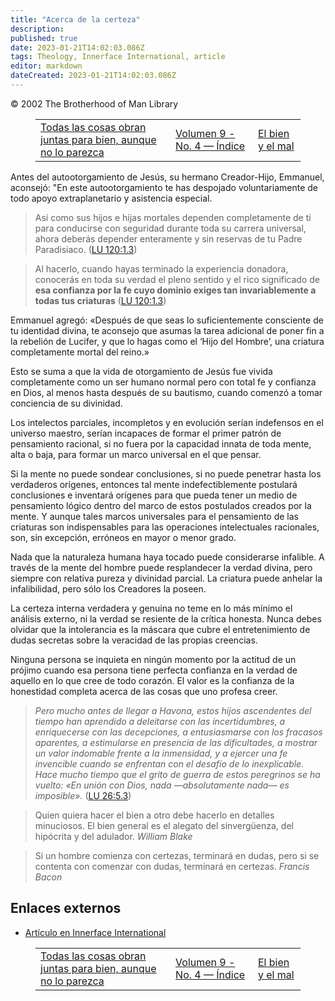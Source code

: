 ```yaml
---
title: "Acerca de la certeza"
description:
published: true
date: 2023-01-21T14:02:03.086Z
tags: Theology, Innerface International, article
editor: markdown
dateCreated: 2023-01-21T14:02:03.086Z
---
```


<p class="v-card v-sheet theme--light grey lighten-3 px-2">© 2002 The Brotherhood of Man Library</p>
<figure class="table chapter-navigator">
  <table>
    <tbody>
      <tr>
        <td>
        <a href="/es/article/All_things_work_together_for_good_despite_2">
          <span class="mdi mdi-arrow-left-drop-circle"></span><span class="pl-2">Todas las cosas obran juntas para bien, aunque no lo parezca</span>
        </a>
        </td>
        <td>
        <a href="/es/index/articles_innerface#volumen-9-no-4">
          <span class="mdi mdi-book-open-variant"></span><span class="pl-2">Volumen 9 - No. 4 — Índice</span>
        </a>
        </td>
        <td>
        <a href="/es/article/Good_and_evil">
          <span class="pr-2">El bien y el mal</span><span class="mdi mdi-arrow-right-drop-circle"></span>
        </a>
        </td>
      </tr>
    </tbody>
  </table>
</figure>


Antes del autootorgamiento de Jesús, su hermano Creador-Hijo, Emmanuel, aconsejó: "En este autootorgamiento te has despojado voluntariamente de todo apoyo extraplanetario y asistencia especial.

> Así como sus hijos e hijas mortales dependen completamente de ti para conducirse con seguridad durante toda su carrera universal, ahora deberás depender enteramente y sin reservas de tu Padre Paradisiaco. (<a id="a38_208"></a>[LU 120:1.3](/es/The_Urantia_Book/120#p1_3))

> Al hacerlo, cuando hayas terminado la experiencia donadora, conocerás en toda su verdad el pleno sentido y el rico significado de **esa confianza por la fe cuyo dominio exiges tan invariablemente a todas tus criaturas** (<a id="a40_223"></a>[LU 120:1.3](/es/The_Urantia_Book/120#p1_3))

Emmanuel agregó: «Después de que seas lo suficientemente consciente de tu identidad divina, te aconsejo que asumas la tarea adicional de poner fin a la rebelión de Lucifer, y que lo hagas como el ‘Hijo del Hombre’, una criatura completamente mortal del reino.»

Esto se suma a que la vida de otorgamiento de Jesús fue vivida completamente como un ser humano normal pero con total fe y confianza en Dios, al menos hasta después de su bautismo, cuando comenzó a tomar conciencia de su divinidad.

Los intelectos parciales, incompletos y en evolución serían indefensos en el universo maestro, serían incapaces de formar el primer patrón de pensamiento racional, si no fuera por la capacidad innata de toda mente, alta o baja, para formar un marco universal en el que pensar.

Si la mente no puede sondear conclusiones, si no puede penetrar hasta los verdaderos orígenes, entonces tal mente indefectiblemente postulará conclusiones e inventará orígenes para que pueda tener un medio de pensamiento lógico dentro del marco de estos postulados creados por la mente. Y aunque tales marcos universales para el pensamiento de las criaturas son indispensables para las operaciones intelectuales racionales, son, sin excepción, erróneos en mayor o menor grado.

Nada que la naturaleza humana haya tocado puede considerarse infalible. A través de la mente del hombre puede resplandecer la verdad divina, pero siempre con relativa pureza y divinidad parcial. La criatura puede anhelar la infalibilidad, pero sólo los Creadores la poseen.

La certeza interna verdadera y genuina no teme en lo más mínimo el análisis externo, ni la verdad se resiente de la crítica honesta. Nunca debes olvidar que la intolerancia es la máscara que cubre el entretenimiento de dudas secretas sobre la veracidad de las propias creencias.

Ninguna persona se inquieta en ningún momento por la actitud de un prójimo cuando esa persona tiene perfecta confianza en la verdad de aquello en lo que cree de todo corazón. El valor es la confianza de la honestidad completa acerca de las cosas que uno profesa creer.

> _Pero mucho antes de llegar a Havona, estos hijos ascendentes del tiempo han aprendido a deleitarse con las incertidumbres, a enriquecerse con las decepciones, a entusiasmarse con los fracasos aparentes, a estimularse en presencia de las dificultades, a mostrar un valor indomable frente a la inmensidad, y a ejercer una fe invencible cuando se enfrentan con el desafío de lo inexplicable. Hace mucho tiempo que el grito de guerra de estos peregrinos se ha vuelto: «En unión con Dios, nada —absolutamente nada— es imposible»._ (<a id="a56_530"></a>[LU 26:5.3](/es/The_Urantia_Book/26#p5_3))

> Quien quiera hacer el bien a otro debe hacerlo en detalles minuciosos. El bien general es el alegato del sinvergüenza, del hipócrita y del adulador.
> _William Blake_

> Si un hombre comienza con certezas, terminará en dudas, pero si se contenta con comenzar con dudas, terminará en certezas.
> _Francis Bacon_

## Enlaces externos

* [Artículo en Innerface International](https://urantia-book.org/archive/newsletters/innerface/vol9_4/page4.html)

<figure class="table chapter-navigator">
  <table>
    <tbody>
      <tr>
        <td>
        <a href="/es/article/All_things_work_together_for_good_despite_2">
          <span class="mdi mdi-arrow-left-drop-circle"></span><span class="pl-2">Todas las cosas obran juntas para bien, aunque no lo parezca</span>
        </a>
        </td>
        <td>
        <a href="/es/index/articles_innerface#volumen-9-no-4">
          <span class="mdi mdi-book-open-variant"></span><span class="pl-2">Volumen 9 - No. 4 — Índice</span>
        </a>
        </td>
        <td>
        <a href="/es/article/Good_and_evil">
          <span class="pr-2">El bien y el mal</span><span class="mdi mdi-arrow-right-drop-circle"></span>
        </a>
        </td>
      </tr>
    </tbody>
  </table>
</figure>
